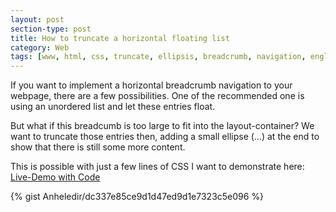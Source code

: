 ```yaml
---
layout: post
section-type: post
title: How to truncate a horizontal floating list
category: Web 
tags: [www, html, css, truncate, ellipsis, breadcrumb, navigation, english]
---
```


If you want to implement a horizontal breadcrumb navigation to your webpage, there are a few possibilities. One of the recommended one is using an unordered list and let these entries float.

But what if this breadcumb is too large to fit into the layout-container? We want to truncate those entries then, adding a small ellipse (&hellip;) at the end to show that there is still some more content.

This is possible with just a few lines of CSS I want to demonstrate here: [Live-Demo with Code]

{% gist Anheledir/dc337e85ce9d1d47ed9d1e7323c5e096 %}

[Live-Demo with Code]:https://repl.it/GNuz/5
